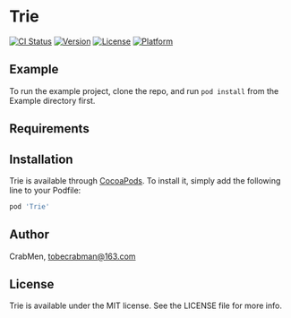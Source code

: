 # Trie

[![CI Status](https://img.shields.io/travis/CrabMen/Trie.svg?style=flat)](https://travis-ci.org/CrabMen/Trie)
[![Version](https://img.shields.io/cocoapods/v/Trie.svg?style=flat)](https://cocoapods.org/pods/Trie)
[![License](https://img.shields.io/cocoapods/l/Trie.svg?style=flat)](https://cocoapods.org/pods/Trie)
[![Platform](https://img.shields.io/cocoapods/p/Trie.svg?style=flat)](https://cocoapods.org/pods/Trie)

## Example

To run the example project, clone the repo, and run `pod install` from the Example directory first.

## Requirements

## Installation

Trie is available through [CocoaPods](https://cocoapods.org). To install
it, simply add the following line to your Podfile:

```ruby
pod 'Trie'
```

## Author

CrabMen, tobecrabman@163.com

## License

Trie is available under the MIT license. See the LICENSE file for more info.
